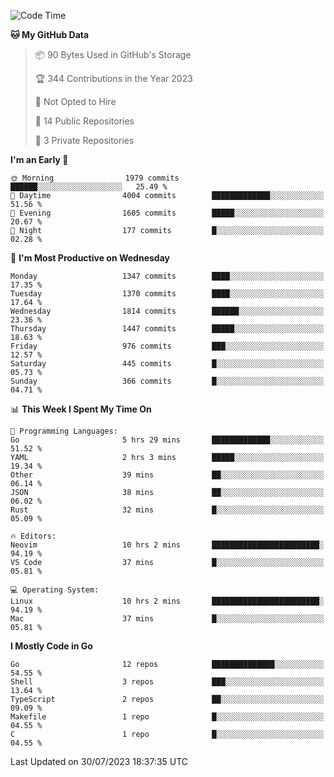 <!--START_SECTION:waka-->
![Code Time](http://img.shields.io/badge/Code%20Time-87%20hrs%2022%20mins-blue)

**🐱 My GitHub Data** 

> 📦 90 Bytes Used in GitHub's Storage 
 > 
> 🏆 344 Contributions in the Year 2023
 > 
> 🚫 Not Opted to Hire
 > 
> 📜 14 Public Repositories 
 > 
> 🔑 3 Private Repositories 
 > 
**I'm an Early 🐤** 

```text
🌞 Morning                1979 commits        ██████░░░░░░░░░░░░░░░░░░░   25.49 % 
🌆 Daytime                4004 commits        █████████████░░░░░░░░░░░░   51.56 % 
🌃 Evening                1605 commits        █████░░░░░░░░░░░░░░░░░░░░   20.67 % 
🌙 Night                  177 commits         █░░░░░░░░░░░░░░░░░░░░░░░░   02.28 % 
```
📅 **I'm Most Productive on Wednesday** 

```text
Monday                   1347 commits        ████░░░░░░░░░░░░░░░░░░░░░   17.35 % 
Tuesday                  1370 commits        ████░░░░░░░░░░░░░░░░░░░░░   17.64 % 
Wednesday                1814 commits        ██████░░░░░░░░░░░░░░░░░░░   23.36 % 
Thursday                 1447 commits        █████░░░░░░░░░░░░░░░░░░░░   18.63 % 
Friday                   976 commits         ███░░░░░░░░░░░░░░░░░░░░░░   12.57 % 
Saturday                 445 commits         █░░░░░░░░░░░░░░░░░░░░░░░░   05.73 % 
Sunday                   366 commits         █░░░░░░░░░░░░░░░░░░░░░░░░   04.71 % 
```


📊 **This Week I Spent My Time On** 

```text
💬 Programming Languages: 
Go                       5 hrs 29 mins       █████████████░░░░░░░░░░░░   51.52 % 
YAML                     2 hrs 3 mins        █████░░░░░░░░░░░░░░░░░░░░   19.34 % 
Other                    39 mins             ██░░░░░░░░░░░░░░░░░░░░░░░   06.14 % 
JSON                     38 mins             ██░░░░░░░░░░░░░░░░░░░░░░░   06.02 % 
Rust                     32 mins             █░░░░░░░░░░░░░░░░░░░░░░░░   05.09 % 

🔥 Editors: 
Neovim                   10 hrs 2 mins       ████████████████████████░   94.19 % 
VS Code                  37 mins             █░░░░░░░░░░░░░░░░░░░░░░░░   05.81 % 

💻 Operating System: 
Linux                    10 hrs 2 mins       ████████████████████████░   94.19 % 
Mac                      37 mins             █░░░░░░░░░░░░░░░░░░░░░░░░   05.81 % 
```

**I Mostly Code in Go** 

```text
Go                       12 repos            ██████████████░░░░░░░░░░░   54.55 % 
Shell                    3 repos             ███░░░░░░░░░░░░░░░░░░░░░░   13.64 % 
TypeScript               2 repos             ██░░░░░░░░░░░░░░░░░░░░░░░   09.09 % 
Makefile                 1 repo              █░░░░░░░░░░░░░░░░░░░░░░░░   04.55 % 
C                        1 repo              █░░░░░░░░░░░░░░░░░░░░░░░░   04.55 % 
```




 Last Updated on 30/07/2023 18:37:35 UTC
<!--END_SECTION:waka-->

